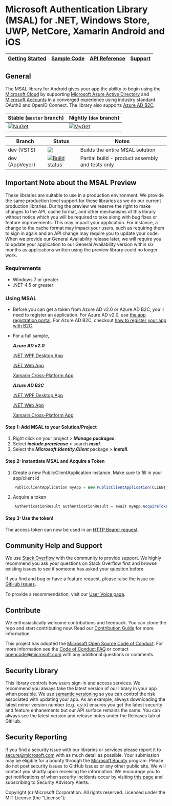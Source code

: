 # Microsoft Authentication Library (MSAL) for .NET, Windows Store, UWP, NetCore, Xamarin Android and iOS

| [Getting Started](https://identity.microsoft.com/portal/register-app?appType=mobileAndDesktopApp&appTech=windowsDesktop) | [Sample Code](https://github.com/Azure-Samples/active-directory-dotnet-desktop-msgraph-v2) | [API Reference](https://docs.microsoft.com/en-us/azure/active-directory/develop/active-directory-v2-libraries) | [Support](README.md#community-help-and-support)
| --- | --- | --- | --- |

## General
The MSAL library for Android gives your app the ability to begin using the [Microsoft Cloud](https://cloud.microsoft.com) by supporting [Microsoft Azure Active Directory](https://azure.microsoft.com/en-us/services/active-directory/) and [Microsoft Accounts](https://account.microsoft.com) in a converged experience using industry standard OAuth2 and OpenID Connect. The library also supports [Azure AD B2C](https://azure.microsoft.com/services/active-directory-b2c/).

 Stable (`master` branch)    | Nightly (`dev` branch)
-----------------------------|-------------------------
 [![NuGet](https://img.shields.io/nuget/v/Microsoft.Identity.Client.svg?style=flat-square&label=nuget&colorB=00b200)](https://www.nuget.org/packages/Microsoft.Identity.Client/) | [![MyGet](https://img.shields.io/myget/aad-clients-nightly/vpre/Microsoft.Identity.Client.svg?style=flat-square&label=myget&colorB=ff0000)](https://www.myget.org/feed/aad-clients-nightly/package/nuget/Microsoft.Identity.Client)

| Branch  | Status | Notes |
| ------------- | ------------- |  ------------- | 
| dev (VSTS) | ![](https://identitydivision.visualstudio.com/_apis/public/build/definitions/a7934fdd-dcde-4492-a406-7fad6ac00e17/10/badge)  | Builds the entire MSAL solution |
| dev (AppVeyor)  | [![Build status](https://ci.appveyor.com/api/projects/status/pqtq4xvppjm0o4ul/branch/dev?svg=true)](https://ci.appveyor.com/project/AADDevExLibraries/microsoft-authentication-library-for-dotnet/branch/dev)  | Partial build - product assembly and tests only |

## Important Note about the MSAL Preview

These libraries are suitable to use in a production environment. We provide the same production level support for these libraries as we do our current production libraries. During the preview we reserve the right to make changes to the API, cache format, and other mechanisms of this library without notice which you will be required to take along with bug fixes or feature improvements. This may impact your application. For instance, a change to the cache format may impact your users, such as requiring them to sign in again and an API change may require you to update your code. When we provide our General Availability release later, we will require you to update your application to our General Availability version within six months as applications written using the preview library could no longer work.

### Requirements
* Windows 7 or greater
* .NET 4.5 or greater

### Using MSAL
- Before you can get a token from Azure AD v2.0 or Azure AD B2C, you'll need to register an application. For Azure AD v2.0, use [the app registration portal](https://apps.dev.microsoft.com). For Azure AD B2C, checkout [how to register your app with B2C](https://docs.microsoft.com/en-us/azure/active-directory-b2c/active-directory-b2c-app-registration).  

- For a full sample,  

    ***Azure AD v2.0***

    [.NET WPF Desktop App](https://github.com/Azure-Samples/active-directory-dotnet-desktop-msgraph-v2)

    [.NET Web App](https://github.com/Azure-Samples/active-directory-dotnet-webapp-openidconnect-v2)

    [Xamarin Cross-Platform App](https://github.com/Azure-Samples/active-directory-xamarin-native-v2)

    ***Azure AD B2C***

    [.NET WPF Desktop App](https://github.com/Azure-Samples/active-directory-b2c-dotnet-desktop) 

    [.NET Web App](https://github.com/Azure-Samples/active-directory-b2c-dotnet-webapp-and-webapi)

    [Xamarin Cross-Platform App](https://github.com/Azure-Samples/active-directory-b2c-xamarin-native) 

#### Step 1: Add MSAL to your Solution/Project

1.  Right click on your project > ***Manage packages***.
2.	Select ***include prerelease*** > search ***msal***.
3.	Select the ***Microsoft.Identity.Client*** package > ***install***.

#### Step 2: Instantiate MSAL and Acquire a Token

1.  Create a new PublicClientApplication instance. Make sure to fill in your app/client id

```C#
    PublicClientApplication myApp = new PublicClientApplication(CLIENT_ID);
```

2. Acquire a token

```C#
    AuthenticationResult authenticationResult = await myApp.AcquireToken(SCOPES).ConfigureAwait(false);
```

#### Step 3: Use the token!

The access token can now be used in an [HTTP Bearer request](https://github.com/Azure-Samples/active-directory-dotnet-desktop-msgraph-v2/blob/master/active-directory-wpf-nodejs-webapi-v2/MainWindow.xaml.cs#L84).


## Community Help and Support

We use [Stack Overflow](http://stackoverflow.com/questions/tagged/msal) with the community to provide support. We highly recommend you ask your questions on Stack Overflow first and browse existing issues to see if someone has asked your question before. 

If you find and bug or have a feature request, please raise the issue on [GitHub Issues](../../issues). 

To provide a recommendation, visit our [User Voice page](https://feedback.azure.com/forums/169401-azure-active-directory).

## Contribute

We enthusiastically welcome contributions and feedback. You can clone the repo and start contributing now. Read our [Contribution Guide](Contributing.md) for more information.

This project has adopted the [Microsoft Open Source Code of Conduct](https://opensource.microsoft.com/codeofconduct/). For more information see the [Code of Conduct FAQ](https://opensource.microsoft.com/codeofconduct/faq/) or contact [opencode@microsoft.com](mailto:opencode@microsoft.com) with any additional questions or comments.

## Security Library

This library controls how users sign-in and access services. We recommend you always take the latest version of our library in your app when possible. We use [semantic versioning](http://semver.org) so you can control the risk associated with updating your app. As an example, always downloading the latest minor version number (e.g. x.*y*.x) ensures you get the latest security and feature enhanements but our API surface remains the same. You can always see the latest version and release notes under the Releases tab of GitHub.

## Security Reporting

If you find a security issue with our libraries or services please report it to [secure@microsoft.com](mailto:secure@microsoft.com) with as much detail as possible. Your submission may be eligible for a bounty through the [Microsoft Bounty](http://aka.ms/bugbounty) program. Please do not post security issues to GitHub Issues or any other public site. We will contact you shortly upon receiving the information. We encourage you to get notifications of when security incidents occur by visiting [this page](https://technet.microsoft.com/en-us/security/dd252948) and subscribing to Security Advisory Alerts.


Copyright (c) Microsoft Corporation.  All rights reserved. Licensed under the MIT License (the "License");


